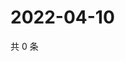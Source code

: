 # 2022-04-10

共 0 条

<!-- BEGIN WEIBO -->
<!-- 最后更新时间 Sun Apr 10 2022 00:20:57 GMT+0800 (China Standard Time) -->

<!-- END WEIBO -->
